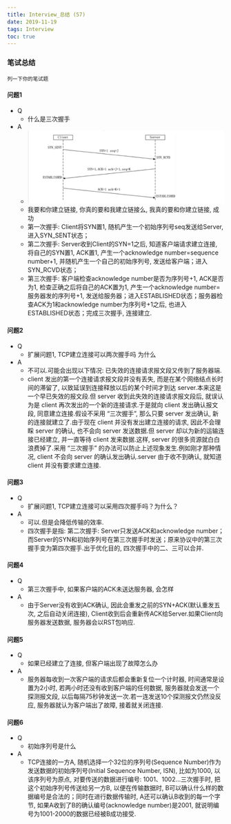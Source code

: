 ```yaml
---
title: Interview_总结 (57)
date: 2019-11-19
tags: Interview
toc: true
---
```


### 笔试总结
    列一下你的笔试题 

<!-- more -->

#### 问题1
- Q
    * 什么是三次握手
- A
    * ![三次握手](/img/20191119_1.png)
    * 我要和你建立链接, 你真的要和我建立链接么, 我真的要和你建立链接, 成功
    * 第一次握手: Client将SYN置1, 随机产生一个初始序列号seq发送给Server, 进入SYN_SENT状态；
    * 第二次握手: Server收到Client的SYN=1之后, 知道客户端请求建立连接, 将自己的SYN置1, ACK置1, 产生一个acknowledge number=sequence number+1, 并随机产生一个自己的初始序列号, 发送给客户端；进入SYN_RCVD状态；
    * 第三次握手: 客户端检查acknowledge number是否为序列号+1, ACK是否为1, 检查正确之后将自己的ACK置为1, 产生一个acknowledge number=服务器发的序列号+1, 发送给服务器；进入ESTABLISHED状态；服务器检查ACK为1和acknowledge number为序列号+1之后, 也进入ESTABLISHED状态；完成三次握手, 连接建立.

#### 问题2
- Q
    * 扩展问题1, TCP建立连接可以两次握手吗 为什么
- A
    * 不可以.可能会出现以下情况: 已失效的连接请求报文段又传到了服务器端.
    * client 发出的第一个连接请求报文段并没有丢失, 而是在某个网络结点长时间的滞留了, 以致延误到连接释放以后的某个时间才到达 server.本来这是一个早已失效的报文段.但 server 收到此失效的连接请求报文段后, 就误认为是 client 再次发出的一个新的连接请求.于是就向 client 发出确认报文段, 同意建立连接.假设不采用 “三次握手”, 那么只要 server 发出确认, 新的连接就建立了.由于现在 client 并没有发出建立连接的请求, 因此不会理睬 server 的确认, 也不会向 server 发送数据.但 server 却以为新的运输连接已经建立, 并一直等待 client 发来数据.这样, server 的很多资源就白白浪费掉了.采用 “三次握手” 的办法可以防止上述现象发生.例如刚才那种情况, client 不会向 server 的确认发出确认.server 由于收不到确认, 就知道 client 并没有要求建立连接.

#### 问题3
- Q
    * 扩展问题1, TCP建立连接可以采用四次握手吗？为什么？
- A
    * 可以.但是会降低传输的效率.
    * 四次握手是指: 第二次握手: Server只发送ACK和acknowledge number；而Server的SYN和初始序列号在第三次握手时发送；原来协议中的第三次握手变为第四次握手.出于优化目的, 四次握手中的二、三可以合并.

#### 问题4
- Q
    * 第三次握手中, 如果客户端的ACK未送达服务器, 会怎样
- A
    * 由于Server没有收到ACK确认, 因此会重发之前的SYN+ACK(默认重发五次, 之后自动关闭连接), Client收到后会重新传ACK给Server.如果Client向服务器发送数据, 服务器会以RST包响应.

#### 问题5
- Q
    * 如果已经建立了连接, 但客户端出现了故障怎么办
- A
    * 服务器每收到一次客户端的请求后都会重新复位一个计时器, 时间通常是设置为2小时, 若两小时还没有收到客户端的任何数据, 服务器就会发送一个探测报文段, 以后每隔75秒钟发送一次.若一连发送10个探测报文仍然没反应, 服务器就认为客户端出了故障, 接着就关闭连接.

#### 问题6
- Q
    * 初始序列号是什么
- A
    * TCP连接的一方A, 随机选择一个32位的序列号(Sequence Number)作为发送数据的初始序列号(Initial Sequence Number, ISN), 比如为1000, 以该序列号为原点, 对要传送的数据进行编号: 1001、1002...三次握手时, 把这个初始序列号传送给另一方B, 以便在传输数据时, B可以确认什么样的数据编号是合法的；同时在进行数据传输时, A还可以确认B收到的每一个字节, 如果A收到了B的确认编号(acknowledge number)是2001, 就说明编号为1001-2000的数据已经被B成功接受.


